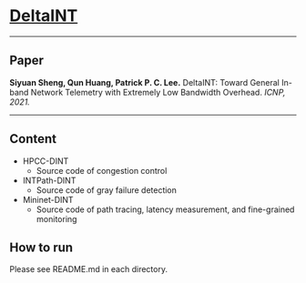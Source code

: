# [DeltaINT](http://adslab.cse.cuhk.edu.hk/software/deltaint)

---

## Paper

**Siyuan Sheng, Qun Huang, Patrick P. C. Lee.**
DeltaINT: Toward General In-band Network Telemetry with Extremely Low Bandwidth Overhead.
*ICNP, 2021.*

---

## Content

- HPCC-DINT
	+ Source code of congestion control
- INTPath-DINT
	+ Source code of gray failure detection
- Mininet-DINT
	+ Source code of path tracing, latency measurement, and fine-grained monitoring

## How to run

Please see README.md in each directory.


